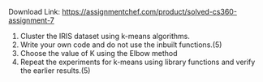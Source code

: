 Download Link: https://assignmentchef.com/product/solved-cs360-assignment-7
<br>
<ol>

 <li>Cluster the IRIS dataset using k-means algorithms.</li>

 <li>Write your own code and do not use the inbuilt functions.(5)</li>

 <li>Choose the value of K using the Elbow method</li>

 <li>Repeat the experiments for k-means using library functions and verify the earlier results.(5)</li>

</ol>